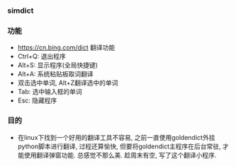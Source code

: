 ### simdict

### 功能
- https://cn.bing.com/dict 翻译功能
- Ctrl+Q: 退出程序
- Alt+S: 显示程序(全局快捷键)
- Alt+A: 系统粘贴板取词翻译
- 双击选中单词, Alt+Z翻译选中的单词
- Tab: 选中输入框的单词
- Esc: 隐藏程序

### 目的
- 在linux下找到一个好用的翻译工具不容易, 之前一直使用goldendict外挂python脚本进行翻译,
  过程还算愉快, 但要将goldendict主程序在后台常驻, 才能使用翻译弹窗功能. 总感觉不那么美.
  趁周末有空, 写了这个翻译小程序.
